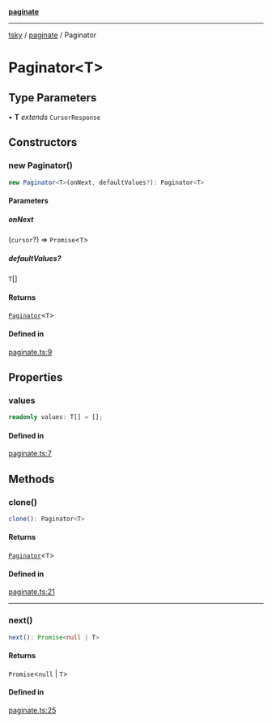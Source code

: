 [**paginate**](../index.md)

***

[tsky](../../index.md) / [paginate](../index.md) / Paginator

# Paginator\<T\>

## Type Parameters

• **T** *extends* `CursorResponse`

## Constructors

### new Paginator()

```ts
new Paginator<T>(onNext, defaultValues?): Paginator<T>
```

#### Parameters

##### onNext

(`cursor`?) => `Promise`\<`T`\>

##### defaultValues?

`T`[]

#### Returns

[`Paginator`](Paginator.md)\<`T`\>

#### Defined in

[paginate.ts:9](https://github.com/taskylizard/tsky-fork-typedoc-pr/blob/a5370df6192d679fcbec429e409a79d61db0f356/packages/core/src/paginate.ts#L9)

## Properties

### values

```ts
readonly values: T[] = [];
```

#### Defined in

[paginate.ts:7](https://github.com/taskylizard/tsky-fork-typedoc-pr/blob/a5370df6192d679fcbec429e409a79d61db0f356/packages/core/src/paginate.ts#L7)

## Methods

### clone()

```ts
clone(): Paginator<T>
```

#### Returns

[`Paginator`](Paginator.md)\<`T`\>

#### Defined in

[paginate.ts:21](https://github.com/taskylizard/tsky-fork-typedoc-pr/blob/a5370df6192d679fcbec429e409a79d61db0f356/packages/core/src/paginate.ts#L21)

***

### next()

```ts
next(): Promise<null | T>
```

#### Returns

`Promise`\<`null` \| `T`\>

#### Defined in

[paginate.ts:25](https://github.com/taskylizard/tsky-fork-typedoc-pr/blob/a5370df6192d679fcbec429e409a79d61db0f356/packages/core/src/paginate.ts#L25)

